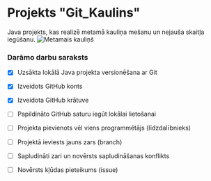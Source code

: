 # Projekts "Git_Kaulins"
Java projekts, kas realizē metamā kauliņa mešanu un nejauša skaitļa iegūšanu.
![Metamais kauliņš](https://weldermade.com/cdn/shop/products/dice-assembly.png?v=1607138540&width=600)

### **Darāmo darbu saraksts**
- [x] Uzsākta lokālā Java projekta versionēšana ar Git
- [x] Izveidots GitHub konts
- [x] Izveidota GitHub krātuve
- [ ] Papildināto GitHub saturu iegūt lokālai lietošanai
- [ ] Projekta pievienots vēl viens programmētājs (līdzdalībnieks)
- [ ] Projektā ieviests jauns zars (branch)
- [ ] Sapludināti zari un novērsts sapludināšanas konflikts
- [ ] Novērsts kļūdas pieteikums (issue)

